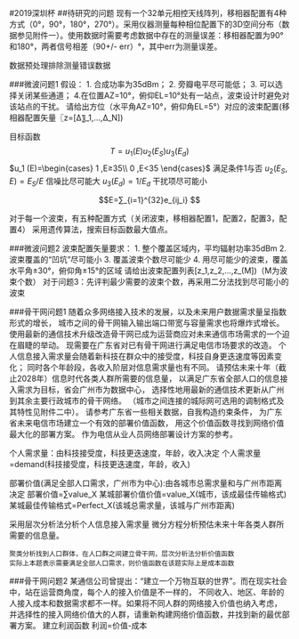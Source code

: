 #2019深圳杯
##待研究的问题
现有一个32单元相控天线阵列，移相器配置有4种方式（0°，90°，180°，270°）。采用仪器测量每种相位配置下的3D空间分布（数据参见附件一）。使用数据时需要考虑数据中存在的测量误差：移相器配置为90°和180°，两者信号相差（90+/- err）°，其中err为测量误差。

数据预处理排除测量错误数据

###微波问题1
    假设：
    1. 合成功率为35dBm；
    2. 旁瓣电平尽可能低；
    3. 可以选择关闭某些通道；
    4.在位置AZ=10°，俯仰EL=10°处有一站点，波束设计时避免对该站点的干扰。
    请给出方位（水平角AZ=10°，俯仰角EL=5°）对应的波束配置(移相器配置矢量〖z=[∆〗_1,…,∆_N])

目标函数$$T=u_1 (E) u_2 (E_S ) u_3 (E_d )$$
$u_1 (E)=\begin{cases}
     1 ,E≥35\\
     0 ,E<35
\end{cases}$    满足条件1与否
$u_2 (E_S,E)=E_S/E$ 信噪比尽可能大
$u_3 (E_d )=1/E_d$ 干扰项尽可能小

$$E=∑_{i=1}^{32}e_{ij_i} $$  

对于每一个波束，有五种配置方式（关闭波束，移相器配置1，配置2，配置3，配置4）
	采用遗传算法，搜索目标函数最大值点。
	
###微波问题2
    波束配置矢量要求：
    1. 整个覆盖区域内，平均辐射功率35dBm
    2. 波束覆盖的“凹坑”尽可能小
    3. 覆盖波束个数尽可能少
    4. 用尽可能少的波束，覆盖水平角±30°，俯仰角±15°的区域
    请给出波束配置列表[z_1,z_2,…,z_(M])（M为波束个数）
对于问题3：先评判最少需要的波束个数，再采用二分法找到尽可能小的波束

###骨干网问题1
    随着众多网络接入技术的发展，以及未来用户数据需求量呈指数形式的增长，
    城市之间的骨干网输入输出端口带宽与容量需求也将爆炸式增长。
    使用最新的通信技术升级改造骨干网已成为运营商应对未来通信市场需求的一个迫在眉睫的举动。
    现需要在广东省对已有骨干网进行满足电信市场要求的改造。
    个人信息接入需求量会随着新科技在群众中的接受度，科技自身更迭速度等因素变化；
    同时各个年龄段，各收入阶层对信息需求量也有不同。
    请预估未来十年（截止2028年）信息时代各类人群所需要的信息量，
    以满足广东省全部人口的信息接入需求为目标，省会广州市为数据中心，
    选择性地用最新的通信技术更新从广州到其余主要行政城市的骨干网络。
    （城市之间连接的城际网可选用的调制格式及其特性见附件二中）。
    请参考广东省一些相关数据，自我构造约束条件，
    为广东省未来电信市场建立一个有效的部署价值函数，
    用这个价值函数寻找到网络价值最大化的部署方案。
    作为电信从业人员网络部署设计方案的参考。

个人需求量：由科技接受度，科技更迭速度，年龄，收入决定
个人需求量=demand(科技接受度，科技更迭速度，年龄，收入)

部署价值(满足全部人口需求，广州市为中心):由各城市总需求量和与广州市距离决定
部署价值=∑value_X
某城部署价值价值=value_X(城市，该成最佳传输格式)
某城最佳传输格式=Perfect_X(该城总需求量，该城与广州市距离)

采用层次分析法分析个人信息接入需求量
微分方程分析预估未来十年各类人群所需要的信息量。

    聚类分析找到人口群体，在人口群之间建立骨干网，层次分析法分析价值函数
    实际上本题表示需要满足全部人口需求，则价值函数在该题实际上是成本函数


###骨干网问题2
    某通信公司曾提出：“建立一个万物互联的世界”。而在现实社会中，站在运营商角度，每个人的接入价值是不一样的，
    不同收入、地区、年龄的人接入成本和数据需求都不一样。如果将不同人群的网络接入价值也纳入考虑，
    并选择性的接入网络价值大的人群，请重新构建网络价值函数，并找到新的最优部署方案。
建立利润函数
利润=价值-成本

